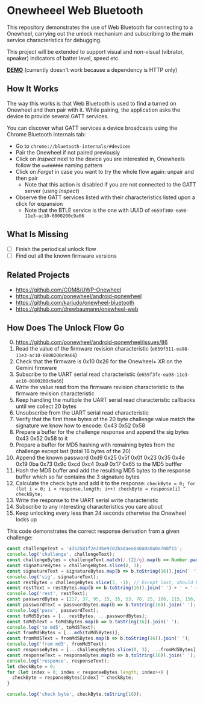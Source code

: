 # Onewheeel Web Bluetooth

This repository demonstrates the use of Web Bluetooth for connecting to a Onewheel,
carrying out the unlock mechanism and subscribing to the main service characteristics for debugging.

This project will be extended to support visual and non-visual (vibrator, speaker)
indicators of batter level, speed etc.

[**DEMO**](https://tomashubelbauer.github.io/onewheel-web-bluetooth) (currently doesn't work because a dependency is HTTP only)

## How It Works

The way this works is that Web Bluetooth is used to find a turned on Onewheel and then pair with it.
While pairing, the application asks the device to provide several GATT services.

You can discover what GATT services a device broadcasts using the Chrome Bluetooth Internals tab:

- Go to `chrome://bluetooth-internals/#devices`
- Pair the Onewheel if not paired previously
- Click on *Inspect* next to the device you are interested in, Onewheels follow the `ow######` naming pattern
- Click on *Forget* in case you want to try the whole flow again: unpair and then pair
  - Note that this action is disabled if you are not connected to the GATT server (using *Inspect*)
- Observe the GATT services listed with their characteristics listed upon a click for expansion
  - Note that the BTLE service is the one with UUID of `e659f300-ea98-11e3-ac10-0800200c9a66`

## What Is Missing

- [ ] Finish the periodical unlock flow
- [ ] Find out all the known firmware versions

## Related Projects

- https://github.com/COM8/UWP-Onewheel
- https://github.com/ponewheel/android-ponewheel
- https://github.com/kariudo/onewheel-bluetooth
- https://github.com/drewbaumann/onewheel-web

## How Does The Unlock Flow Go

0. https://github.com/ponewheel/android-ponewheel/issues/86
1. Read the value of the firmware revision characteristic (`e659f311-ea98-11e3-ac10-0800200c9a66`)
2. Check that the firmware is 0x10 0x26 for the Onewheel+ XR on the Gemini firmware
3. Subscribe to the UART serial read characteristic (`e659f3fe-ea98-11e3-ac10-0800200c9a66`)
4. Write the value read from the firmware revision characteristic to the firmware revision characteristic
5. Keep handling the multiple the UART serial read characteristic callbacks until we collect 20 bytes
6. Unsubscribe from the UART serial read characteristic
7. Verify that the first three bytes of the 20 byte challenge value match the signature we know how to encode: 0x43 0x52 0x58
8. Prepare a buffer for the challenge response and append the sig bytes 0x43 0x52 0x58 to it
9. Prepare a buffer for MD5 hashing with remaining bytes from the challenge except last (total 16 bytes of the 20)
10. Append the known password 0xd9 0x25 0x5f 0x0f 0x23 0x35 0x4e 0x19 0ba 0x73 0x9c 0xcd 0xc4 0xa9 0x17 0x65 to the MD5 bufffer
11. Hash the MD5 buffer and add the resulting MD5 bytes to the response buffer which so far contains the 3 signature bytes
12. Calculate the check byte and add it to the response: `checkByte = 0; for (let i = 0; i < response.length; i++) checkByte = response[i] ^ checkByte;`
13. Write the response to the UART serial write characteristic
14. Subscribe to any interesting characteristics you care about
15. Keep unlocking every less than 24 seconds otherwise the Onewheel locks up

This code demonstrates the correct response derivation from a given challenge:

```js
const challengeText = '4352581f2e39be9702badaea0a0a0a0a0a708f15';
console.log('challenge', challengeText);
const challengeBytes = challengeText.match(/.{2}/g).map(b => Number.parseInt(b, 16));
const signatureBytes = challengeBytes.slice(0, 3);
const signatureText = signatureBytes.map(b => b.toString(16)).join(' ');
console.log('sig', signatureText);
const restBytes = challengeBytes.slice(3, -1); // Except last, should be 16
const restText = restBytes.map(b => b.toString(16)).join(' ') + ' = ' + restBytes.length;
console.log('rest', restText);
const passwordBytes = [217, 37, 95, 15, 35, 53, 78, 25, 186, 115, 156, 205, 196, 169, 23, 101];
const passwordText = passwordBytes.map(b => b.toString(16)).join(' ');
console.log('pass', passwordText);
const toMd5Bytes = [...restBytes, ...passwordBytes];
const toMd5Text = toMd5Bytes.map(b => b.toString(16)).join(' ');
console.log('to md5', toMd5Text);
const fromMd5Bytes = [...md5(toMd5Bytes)];
const fromMd5Text = fromMd5Bytes.map(b => b.toString(16)).join(' ');
console.log('from md5', fromMd5Text);
const responseBytes = [...challengeBytes.slice(0, 3), ...fromMd5Bytes];
const responseText = responseBytes.map(b => b.toString(16)).join(' ');
console.log('response', responseText);
let checkByte = 0;
for (let index = 0; index < responseBytes.length; index++) {
  checkByte = responseBytes[index] ^ checkByte;
}

console.log('check byte', checkByte.toString(16));
```
